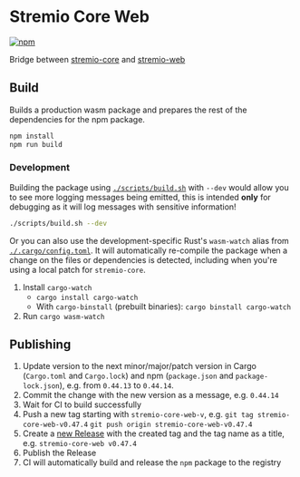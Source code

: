 # Stremio Core Web

[![npm](https://img.shields.io/npm/v/@stremio/stremio-core-web?style=flat-square)](https://www.npmjs.com/package/@stremio/stremio-core-web)

Bridge between [stremio-core](https://github.com/stremio/stremio-core) and [stremio-web](https://github.com/stremio/stremio-web)


## Build

Builds a production wasm package and prepares the rest of the dependencies for the npm package.

```bash
npm install
npm run build
```

### Development

Building the package using [`./scripts/build.sh`](./scripts/build.sh) with `--dev` would allow you to see more logging messages being emitted, this is intended **only** for debugging as it will log messages with sensitive information!

```bash
./scripts/build.sh --dev
```

Or you can also use the development-specific Rust's `wasm-watch` alias from [`./.cargo/config.toml`](./.cargo/config.toml).
It will automatically re-compile the package when a change on the files or dependencies is detected,
including when you're using a local patch for `stremio-core`.

1. Install `cargo-watch`
   - `cargo install cargo-watch`
   - With `cargo-binstall` (prebuilt binaries): `cargo binstall cargo-watch`
2. Run `cargo wasm-watch`

## Publishing

1. Update version to the next minor/major/patch version in Cargo (`Cargo.toml` and `Cargo.lock`) and npm (`package.json` and `package-lock.json`), e.g. from `0.44.13` to `0.44.14`.
2. Commit the change with the new version as a message, e.g. `0.44.14`
3. Wait for CI to build successfully
4. Push a new tag starting with `stremio-core-web-v`, e.g. `git tag stremio-core-web-v0.47.4` `git push origin stremio-core-web-v0.47.4`
5. Create a [new Release](https://github.com/Stremio/stremio-core/releases/new) with the created tag and the tag name as a title, e.g. `stremio-core-web v0.47.4`
6. Publish the Release
7. CI will automatically build and release the `npm` package to the registry
